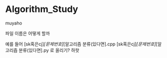 # Algorithm_Study


muyaho


파일 이름은 어떻게 할까

예를 들어 [sk혹은cj]_[문제번호]_[알고리즘 분류(있다면].cpp
        [sk혹은cj]_[문제번호]_[알고리즘 분류(있다면].py 로 올리기? 하핫
